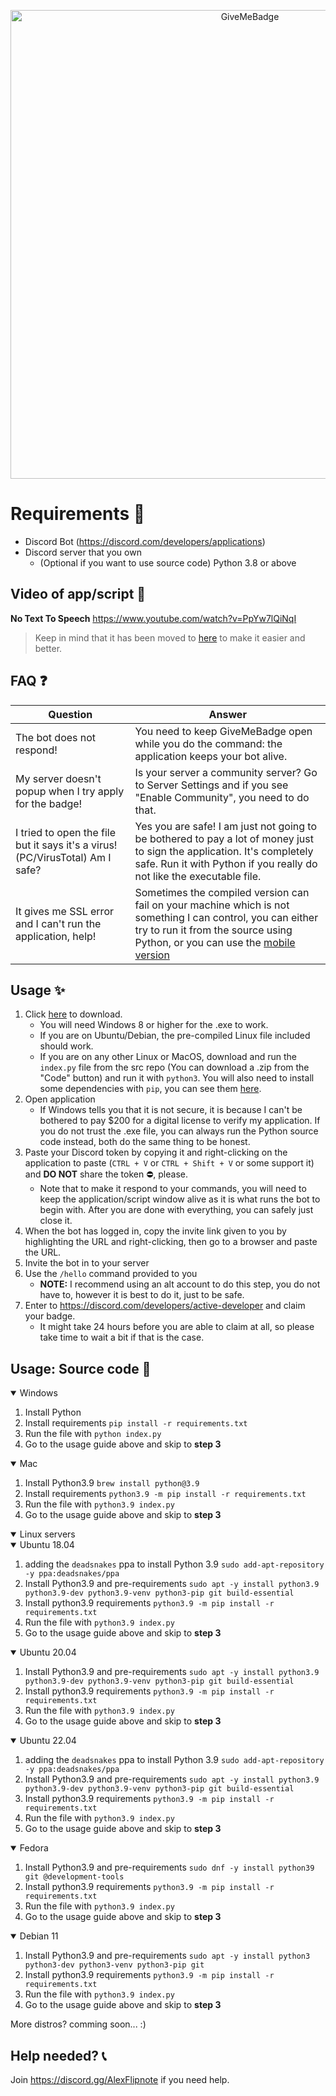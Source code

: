 <p align="center">
  <img alt="GiveMeBadge" src="https://i.alexflipnote.dev/6DKsc2i.png" width="750px">
</p>

# Requirements 🧾
- Discord Bot (https://discord.com/developers/applications)
- Discord server that you own
  - (Optional if you want to use source code) Python 3.8 or above

## Video of app/script 📼
**No Text To Speech** https://www.youtube.com/watch?v=PpYw7lQiNqI
> Keep in mind that it has been moved to [here](https://github.com/AlexFlipnote/GiveMeBadge/releases) to make it easier and better.

## FAQ ❓
| Question | Answer |
| --- | --- |
| The bot does not respond! | You need to keep GiveMeBadge open while you do the command: the application keeps your bot alive.
| My server doesn't popup when I try apply for the badge! |  Is your server a community server? Go to Server Settings and if you see "Enable Community", you need to do that.
| I tried to open the file but it says it's a virus! (PC/VirusTotal) Am I safe? | Yes you are safe! I am just not going to be bothered to pay a lot of money just to sign the application. It's completely safe. Run it with Python if you really do not like the executable file. |
| It gives me SSL error and I can't run the application, help! | Sometimes the compiled version can fail on your machine which is not something I can control, you can either try to run it from the source using Python, or you can use the [mobile version](https://discordactivedev.vercel.app/)

## Usage ✨
1. Click [here](https://github.com/AlexFlipnote/GiveMeBadge/releases) to download.
   - You will need Windows 8 or higher for the .exe to work.
   - If you are on Ubuntu/Debian, the pre-compiled Linux file included should work.
   - If you are on any other Linux or MacOS, download and run the `index.py` file from the src repo (You can download a .zip from the "Code" button) and run it with `python3`. You will also need to install some dependencies with `pip`, you can see them [here](https://github.com/AlexFlipnote/GiveMeBadge/blob/master/requirements.txt).
2. Open application
   - If Windows tells you that it is not secure, it is because I can't be bothered to pay $200 for a digital license to verify my application. If you do not trust the .exe file, you can always run the Python source code instead, both do the same thing to be honest.
3. Paste your Discord token by copying it and right-clicking on the application to paste (`CTRL + V` or `CTRL + Shift + V` or some support it) and **DO NOT** share the token ⛔, please.
   - Note that to make it respond to your commands, you will need to keep the application/script window alive as it is what runs the bot to begin with. After you are done with everything, you can safely just close it.
4. When the bot has logged in, copy the invite link given to you by highlighting the URL and right-clicking, then go to a browser and paste the URL.
5. Invite the bot in to your server
6. Use the `/hello` command provided to you
   - **NOTE:** I recommend using an alt account to do this step, you do not have to, however it is best to do it, just to be safe.
7. Enter to https://discord.com/developers/active-developer and claim your badge.
   - It might take 24 hours before you are able to claim at all, so please take time to wait a bit if that is the case.

## Usage: Source code 🔧
<details open>
<summary>Windows</summary>

1. Install Python
2. Install requirements `pip install -r requirements.txt`
3. Run the file with `python index.py`
4. Go to the usage guide above and skip to **step 3**
</pre>
</details>

<details open>
<summary>Mac</summary>

1. Install Python3.9 `brew install python@3.9`
2. Install requirements `python3.9 -m pip install -r requirements.txt`
3. Run the file with `python3.9 index.py`
4. Go to the usage guide above and skip to **step 3**
</pre>
</details>

<details open>
<summary>Linux servers</summary>

<details open><summary>Ubuntu 18.04</summary>

1. adding the `deadsnakes` ppa to install Python 3.9 `sudo add-apt-repository -y ppa:deadsnakes/ppa`
2. Install Python3.9 and pre-requirements `sudo apt -y install python3.9 python3.9-dev python3.9-venv python3-pip git build-essential`
3. Install python3.9 requirements `python3.9 -m pip install -r requirements.txt`
4. Run the file with `python3.9 index.py`
5. Go to the usage guide above and skip to **step 3**

</details>

<details open><summary>Ubuntu 20.04</summary>

1. Install Python3.9 and pre-requirements `sudo apt -y install python3.9 python3.9-dev python3.9-venv python3-pip git build-essential`
2. Install python3.9 requirements `python3.9 -m pip install -r requirements.txt`
3. Run the file with `python3.9 index.py`
4. Go to the usage guide above and skip to **step 3**

</details>

<details open><summary>Ubuntu 22.04</summary>

1. adding the `deadsnakes` ppa to install Python 3.9 `sudo add-apt-repository -y ppa:deadsnakes/ppa`
2. Install Python3.9 and pre-requirements `sudo apt -y install python3.9 python3.9-dev python3.9-venv python3-pip git build-essential`
3. Install python3.9 requirements `python3.9 -m pip install -r requirements.txt`
4. Run the file with `python3.9 index.py`
5. Go to the usage guide above and skip to **step 3**

</details>


<details open><summary>Fedora</summary>

1. Install Python3.9 and pre-requirements `sudo dnf -y install python39 git @development-tools`
2. Install python3.9 requirements `python3.9 -m pip install -r requirements.txt`
3. Run the file with `python3.9 index.py`
4. Go to the usage guide above and skip to **step 3**

</details>

<details open><summary>Debian 11</summary>

1. Install Python3.9 and pre-requirements `sudo apt -y install python3 python3-dev python3-venv python3-pip git`
2. Install python3.9 requirements `python3.9 -m pip install -r requirements.txt`
3. Run the file with `python3.9 index.py`
4. Go to the usage guide above and skip to **step 3**

</details>

More distros?
comming soon... :)

</pre>
</details>

## Help needed? 📞
Join https://discord.gg/AlexFlipnote if you need help.
